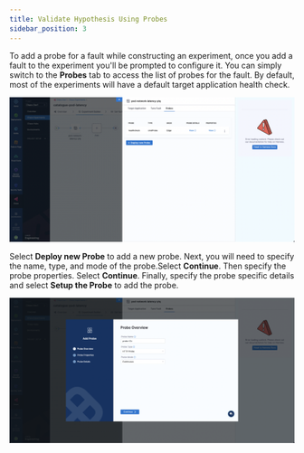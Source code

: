```yaml
---
title: Validate Hypothesis Using Probes
sidebar_position: 3
---
```


To add a probe for a fault while constructing an experiment, once you add a fault to the experiment you'll be prompted to configure it. You can simply switch to the **Probes** tab to access the list of probes for the fault. By default, most of the experiments will have a default target application health check.

![Probe List](./static/validate-hypothesis-using-probes/probe-list.png)

Select **Deploy new Probe** to add a new probe. Next, you will need to specify the name, type, and mode of the probe.Select **Continue**. Then specify the probe properties. Select **Continue**. Finally, specify the probe specific details and select **Setup the Probe** to add the probe. 

![New Probe Overview](./static/validate-hypothesis-using-probes/new-probe-overview.png)
